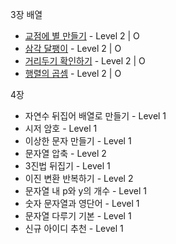 3장 배열
- [교점에 별 만들기](https://school.programmers.co.kr/learn/courses/30/lessons/87377) - Level 2 | O
- [삼각 달팽이](https://school.programmers.co.kr/learn/courses/30/lessons/68645) - Level 2 | O
- [거리두기 확인하기](https://school.programmers.co.kr/learn/courses/30/lessons/81302) - Level 2 | O
- [행렬의 곱셈](https://school.programmers.co.kr/learn/courses/30/lessons/12949) - Level 2 | O

4장 
- 자연수 뒤집어 배열로 만들기 - Level 1
- 시저 암호 - Level 1
- 이상한 문자 만들기 - Level 1
- 문자열 압축 - Level 2
- 3진법 뒤집기 - Level 1
- 이진 변환 반복하기 - Level 2
- 문자열 내 p와 y의 개수 - Level 1
- 숫자 문자열과 영단어 - Level 1
- 문자열 다루기 기본 - Level 1
- 신규 아이디 추천 - Level 1
